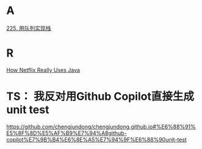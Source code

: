 # A
[225. 用队列实现栈](../leetcode/q225.py)

# R
[How Netflix Really Uses Java](https://www.infoq.com/presentations/netflix-java/)

# TS： 我反对用Github Copilot直接生成unit test
https://github.com/chengjundong/chengjundong.github.io#%E6%88%91%E5%8F%8D%E5%AF%B9%E7%94%A8github-copilot%E7%9B%B4%E6%8E%A5%E7%94%9F%E6%88%90unit-test